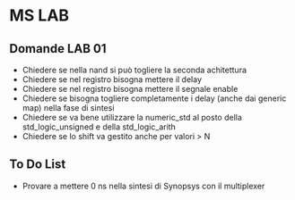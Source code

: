 # MS LAB


## Domande LAB 01
 - Chiedere se nella nand si può togliere la seconda achitettura
 - Chiedere se nel registro bisogna mettere il delay
 - Chiedere se nel registro bisogna mettere il segnale enable
 - Chiedere se bisogna togliere completamente i delay (anche dai generic map) nella fase di sintesi
 - Chiedere se va bene utilizzare la numeric_std al posto della std_logic_unsigned e della std_logic_arith
 - Chiedere se lo shift va gestito anche per valori > N

## To Do List
 - Provare a mettere 0 ns nella sintesi di Synopsys con il multiplexer
